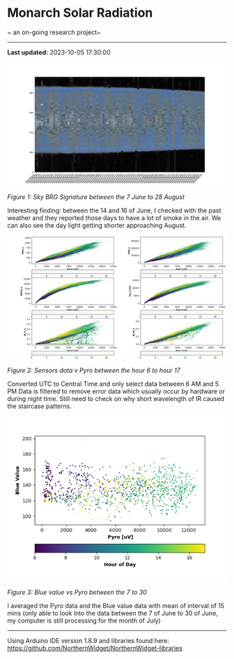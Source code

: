 # Monarch Solar Radiation
~ an on-going research project~

---
**Last updated:** 2023-10-05 17:30:00

![Sky BGR signature](completeskysignature.png)

*Figure 1: Sky BRG Signature between the 7 June to 28 August*

Interesting finding: between the 14 and 16 of June, I checked with the past weather and they reported those days to have a lot of smoke in the air.
We can also see the day light getting shorter approaching August.

![Sensors data](convertUTC_hour6_to_hour17.png)

*Figure 2: Sensors data v Pyro between the hour 6 to hour 17*

Converted UTC to Central Time and only select data between 6 AM and 5 PM
Data is filtered to remove error data which usually occur by hardware or during night time. Still need to check on why short wavelength of IR caused the staircase patterns.

![Blue Value vs Pyros](blue_v_pyro_hour6_to_hour17.png)

*Figure 3: Blue value vs Pyro between the 7 to 30*

I averaged the Pyro data and the Blue value data with mean of interval of 15 mins (only able to look into the data between the 7 of June to 30 of June, my computer is still processing for the month of July)


---

Using Arduino IDE version 1.8.9 and libraries found here: https://github.com/NorthernWidget/NorthernWidget-libraries
